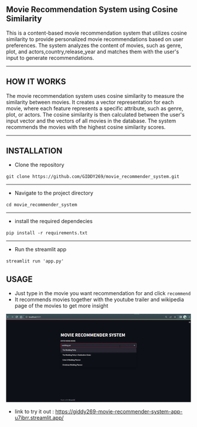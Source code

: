 

## Movie Recommendation System using Cosine Similarity

This is a content-based movie recommendation system that utilizes cosine similarity to provide personalized movie recommendations based on user preferences. The system analyzes the content of movies, such as genre, plot, and actors,country,release_year and matches them with the user's input to generate recommendations.

********
## HOW IT WORKS

The movie recommendation system uses cosine similarity to measure the similarity between movies. It creates a vector representation for each movie, where each feature represents a specific attribute, such as genre, plot, or actors. The cosine similarity is then calculated between the user's input vector and the vectors of all movies in the database. The system recommends the movies with the highest cosine similarity scores.
****

## INSTALLATION

* Clone the repository

`git clone https://github.com/GIDDY269/movie_recommender_system.git`

****

* Navigate to the project directory

`cd movie_recommender_system`

****

* install the required dependecies

`pip install -r requirements.txt`

****

* Run the streamlit app

`streamlit run 'app.py'`

## USAGE

* Just type in the movie you want recommendation for and click `recommend`
* It recommends movies together with the youtube trailer and wikipedia page of the movies to get more insight

![image](https://raw.githubusercontent.com/GIDDY269/movie_recommender_system/main/image/Screenshot68.png)


* link to try it out : https://giddy269-movie-recommender-system-app-u7ibrr.streamlit.app/ 